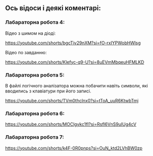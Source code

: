 ## Ось відоси і деякі коментарі:


### Лабараторна робота 4:
Відео з шимом на діоді:

https://youtube.com/shorts/bgcTiv29nXM?si=fO-rxIYPWobHWlsg

Відео по завданню:

https://youtube.com/shorts/Klefyc-q9-U?si=8uEVmMbqeuHFMLKD

### Лабараторна робота 5:
В файлі логічного аналізатора можна побачити навіть символи, які вводились з клавіатури при його записі.

https://youtube.com/shorts/TVm0thclnx0?si=tToA_uuR6KtwbTmj

### Лабараторна робота 6:

https://youtube.com/shorts/MOClgykc1fI?si=Rsfl6VnS9uIUg4cV

### Лабараторна робота 7:

https://youtube.com/shorts/k4F-0R0pnps?si=OuN_ktd2LVhBW0zp

